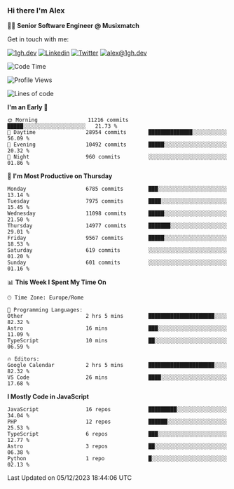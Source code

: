 ### Hi there I'm Alex

👨‍💻 __Senior Software Engineer @ Musixmatch__

Get in touch with me:

[![1gh.dev](https://img.shields.io/static/v1?label=1gh.dev&message=%20&color=red&logo=&style=flat-square&logoColor=white)](https://www.1gh.dev/)
[![Linkedin](https://img.shields.io/static/v1?label=Linkedin&message=%20&color=blue&logo=Linkedin&style=flat-square&logoColor=white)](https://linkedin.com/in/alexghirelli)
[![Twitter](https://img.shields.io/static/v1?label=Twitter&message=%20&color=blue&logo=Twitter&style=flat-square&logoColor=white)](https://twitter.com/alexGhirelli)
[![alex@1gh.dev](https://img.shields.io/static/v1?label=alex@1gh.dev&message=%20&color=red&logo=gmail&style=flat-square&logoColor=white)](mailto:alex@1gh.dev)

<!--START_SECTION:waka-->
![Code Time](http://img.shields.io/badge/Code%20Time-7%2C635%20hrs%2018%20mins-blue)

![Profile Views](http://img.shields.io/badge/Profile%20Views-0-blue)

![Lines of code](https://img.shields.io/badge/From%20Hello%20World%20I%27ve%20Written-156.4%20million%20lines%20of%20code-blue)

**I'm an Early 🐤** 

```text
🌞 Morning                11216 commits       █████░░░░░░░░░░░░░░░░░░░░   21.73 % 
🌆 Daytime                28954 commits       ██████████████░░░░░░░░░░░   56.09 % 
🌃 Evening                10492 commits       █████░░░░░░░░░░░░░░░░░░░░   20.32 % 
🌙 Night                  960 commits         ░░░░░░░░░░░░░░░░░░░░░░░░░   01.86 % 
```
📅 **I'm Most Productive on Thursday** 

```text
Monday                   6785 commits        ███░░░░░░░░░░░░░░░░░░░░░░   13.14 % 
Tuesday                  7975 commits        ████░░░░░░░░░░░░░░░░░░░░░   15.45 % 
Wednesday                11098 commits       █████░░░░░░░░░░░░░░░░░░░░   21.50 % 
Thursday                 14977 commits       ███████░░░░░░░░░░░░░░░░░░   29.01 % 
Friday                   9567 commits        █████░░░░░░░░░░░░░░░░░░░░   18.53 % 
Saturday                 619 commits         ░░░░░░░░░░░░░░░░░░░░░░░░░   01.20 % 
Sunday                   601 commits         ░░░░░░░░░░░░░░░░░░░░░░░░░   01.16 % 
```


📊 **This Week I Spent My Time On** 

```text
🕑︎ Time Zone: Europe/Rome

💬 Programming Languages: 
Other                    2 hrs 5 mins        █████████████████████░░░░   82.32 % 
Astro                    16 mins             ███░░░░░░░░░░░░░░░░░░░░░░   11.09 % 
TypeScript               10 mins             ██░░░░░░░░░░░░░░░░░░░░░░░   06.59 % 

🔥 Editors: 
Google Calendar          2 hrs 5 mins        █████████████████████░░░░   82.32 % 
VS Code                  26 mins             ████░░░░░░░░░░░░░░░░░░░░░   17.68 % 
```

**I Mostly Code in JavaScript** 

```text
JavaScript               16 repos            █████████░░░░░░░░░░░░░░░░   34.04 % 
PHP                      12 repos            ██████░░░░░░░░░░░░░░░░░░░   25.53 % 
TypeScript               6 repos             ███░░░░░░░░░░░░░░░░░░░░░░   12.77 % 
Astro                    3 repos             ██░░░░░░░░░░░░░░░░░░░░░░░   06.38 % 
Python                   1 repo              █░░░░░░░░░░░░░░░░░░░░░░░░   02.13 % 
```




 Last Updated on 05/12/2023 18:44:06 UTC
<!--END_SECTION:waka-->
